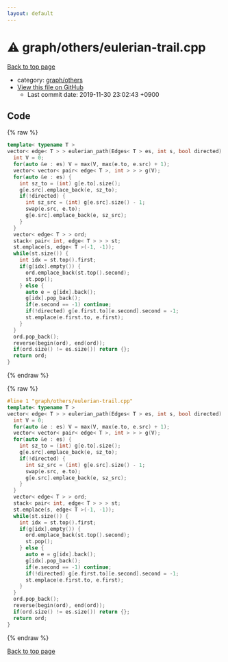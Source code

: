 ```yaml
---
layout: default
---
```


<!-- mathjax config similar to math.stackexchange -->
<script type="text/javascript" async
  src="https://cdnjs.cloudflare.com/ajax/libs/mathjax/2.7.5/MathJax.js?config=TeX-MML-AM_CHTML">
</script>
<script type="text/x-mathjax-config">
  MathJax.Hub.Config({
    TeX: { equationNumbers: { autoNumber: "AMS" }},
    tex2jax: {
      inlineMath: [ ['$','$'] ],
      processEscapes: true
    },
    "HTML-CSS": { matchFontHeight: false },
    displayAlign: "left",
    displayIndent: "2em"
  });
</script>

<script type="text/javascript" src="https://cdnjs.cloudflare.com/ajax/libs/jquery/3.4.1/jquery.min.js"></script>
<script src="https://cdn.jsdelivr.net/npm/jquery-balloon-js@1.1.2/jquery.balloon.min.js" integrity="sha256-ZEYs9VrgAeNuPvs15E39OsyOJaIkXEEt10fzxJ20+2I=" crossorigin="anonymous"></script>
<script type="text/javascript" src="../../../assets/js/copy-button.js"></script>
<link rel="stylesheet" href="../../../assets/css/copy-button.css" />


# :warning: graph/others/eulerian-trail.cpp

<a href="../../../index.html">Back to top page</a>

* category: <a href="../../../index.html#e557c7f962c39680942b9dada22cabec">graph/others</a>
* <a href="{{ site.github.repository_url }}/blob/master/graph/others/eulerian-trail.cpp">View this file on GitHub</a>
    - Last commit date: 2019-11-30 23:02:43 +0900




## Code

<a id="unbundled"></a>
{% raw %}
```cpp
template< typename T >
vector< edge< T > > eulerian_path(Edges< T > es, int s, bool directed) {
  int V = 0;
  for(auto &e : es) V = max(V, max(e.to, e.src) + 1);
  vector< vector< pair< edge< T >, int > > > g(V);
  for(auto &e : es) {
    int sz_to = (int) g[e.to].size();
    g[e.src].emplace_back(e, sz_to);
    if(!directed) {
      int sz_src = (int) g[e.src].size() - 1;
      swap(e.src, e.to);
      g[e.src].emplace_back(e, sz_src);
    }
  }
  vector< edge< T > > ord;
  stack< pair< int, edge< T > > > st;
  st.emplace(s, edge< T >(-1, -1));
  while(st.size()) {
    int idx = st.top().first;
    if(g[idx].empty()) {
      ord.emplace_back(st.top().second);
      st.pop();
    } else {
      auto e = g[idx].back();
      g[idx].pop_back();
      if(e.second == -1) continue;
      if(!directed) g[e.first.to][e.second].second = -1;
      st.emplace(e.first.to, e.first);
    }
  }
  ord.pop_back();
  reverse(begin(ord), end(ord));
  if(ord.size() != es.size()) return {};
  return ord;
}

```
{% endraw %}

<a id="bundled"></a>
{% raw %}
```cpp
#line 1 "graph/others/eulerian-trail.cpp"
template< typename T >
vector< edge< T > > eulerian_path(Edges< T > es, int s, bool directed) {
  int V = 0;
  for(auto &e : es) V = max(V, max(e.to, e.src) + 1);
  vector< vector< pair< edge< T >, int > > > g(V);
  for(auto &e : es) {
    int sz_to = (int) g[e.to].size();
    g[e.src].emplace_back(e, sz_to);
    if(!directed) {
      int sz_src = (int) g[e.src].size() - 1;
      swap(e.src, e.to);
      g[e.src].emplace_back(e, sz_src);
    }
  }
  vector< edge< T > > ord;
  stack< pair< int, edge< T > > > st;
  st.emplace(s, edge< T >(-1, -1));
  while(st.size()) {
    int idx = st.top().first;
    if(g[idx].empty()) {
      ord.emplace_back(st.top().second);
      st.pop();
    } else {
      auto e = g[idx].back();
      g[idx].pop_back();
      if(e.second == -1) continue;
      if(!directed) g[e.first.to][e.second].second = -1;
      st.emplace(e.first.to, e.first);
    }
  }
  ord.pop_back();
  reverse(begin(ord), end(ord));
  if(ord.size() != es.size()) return {};
  return ord;
}

```
{% endraw %}

<a href="../../../index.html">Back to top page</a>

